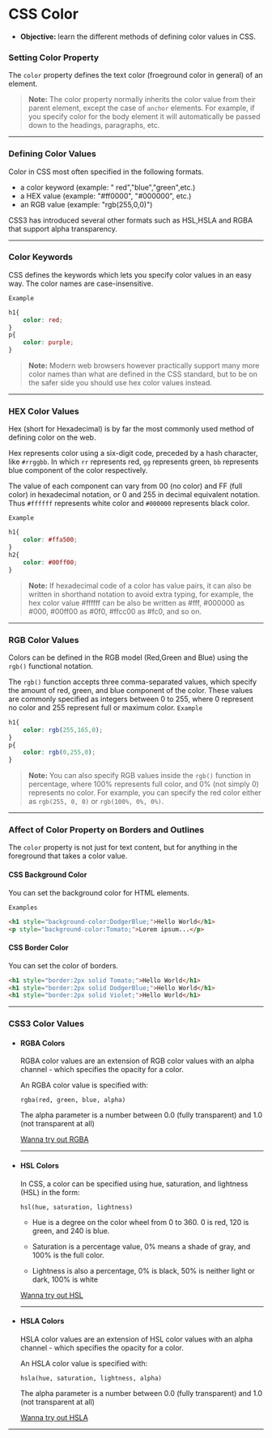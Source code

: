 # CSS Color
- **Objective:** learn the different methods of defining color values in CSS.

### Setting Color Property
The `color` property defines the text color (froeground color in general) of an element.

> **Note:** The color property normally inherits the color value from their parent element, except the case of `anchor` elements. For example, if you specify color for the body element it will automatically be passed down to the headings, paragraphs, etc.
---

### Defining Color Values
Color in CSS most often specified in the following formats.
- a color keyword (example: " red","blue","green",etc.)
- a HEX value (example: "#ff0000", "#000000", etc.)
- an RGB value (example: "rgb(255,0,0)")

CSS3 has introduced several other formats such as HSL,HSLA and RGBA that support alpha transparency. 

---
### Color Keywords
CSS defines the keywords which lets you specify color values in an easy way. The color names are case-insensitive.

`Example`
```css
h1{
    color: red;
}
p{
    color: purple;
}
```
>**Note:** Modern web browsers however practically support many more color names than what are defined in the CSS standard, but to be on the safer side you should use hex color values instead.
---
### HEX Color Values
Hex (short for Hexadecimal) is by far the most commonly used method of defining color on the web.

Hex represents color using a six-digit code, preceded by a hash character, like `#rrggbb`. In which `rr` represents red, `gg` represents green, `bb` represents blue component of the color respectively.

The value of each component can vary from 00 (no color) and FF (full color) in hexadecimal notation, or 0 and 255 in decimal equivalent notation. Thus `#ffffff` represents white color and `#000000` represents black color. 

`Example`
```css
h1{
    color: #ffa500;
}
h2{
    color: #00ff00;
}
```
> **Note:** If hexadecimal code of a color has value pairs, it can also be written in shorthand notation to avoid extra typing, for example, the hex color value #ffffff can be also be written as #fff, #000000 as #000, #00ff00 as #0f0, #ffcc00 as #fc0, and so on.
---
### RGB Color Values 
Colors can be defined in the RGB model (Red,Green and Blue) using the `rgb()` functional notation.

The `rgb()` function accepts three comma-separated values, which specify the amount of red, green, and blue component of the color. These values are commonly specified as integers between 0 to 255, where 0 represent no color and 255 represent full or maximum color.
`Example`
```css
h1{
    color: rgb(255,165,0);
}
p{
    color: rgb(0,255,0);
}
```
> **Note:** You can also specify RGB values inside the `rgb()` function in percentage, where 100% represents full color, and 0% (not simply 0) represents no color. For example, you can specify the red color either as `rgb(255, 0, 0)` or `rgb(100%, 0%, 0%)`.
---
### Affect of Color Property on Borders and Outlines
The `color` property is not just for text content, but for anything in the foreground that takes a color value.
#### CSS Background Color
You can set the background color for HTML elements.

`Examples`
```HTML
<h1 style="background-color:DodgerBlue;">Hello World</h1>
<p style="background-color:Tomato;">Lorem ipsum...</p>
```
#### CSS Border Color
You can set the color of borders.
```html
<h1 style="border:2px solid Tomato;">Hello World</h1>
<h1 style="border:2px solid DodgerBlue;">Hello World</h1>
<h1 style="border:2px solid Violet;">Hello World</h1>
```
---
### CSS3 Color Values
- #### RGBA Colors
    RGBA color values are an extension of RGB color values with an alpha channel - which specifies the opacity for a color.

    An RGBA color value is specified with:

    `rgba(red, green, blue, alpha)`

    The alpha parameter is a number between 0.0 (fully transparent) and 1.0 (not transparent at all)

    [Wanna try out RGBA](https://www.w3schools.com/css/tryit.asp?filename=trycss_color_rgba2)
    
    ---

- #### HSL Colors
    In CSS, a color can be specified using hue, saturation, and lightness (HSL) in the form:

    `hsl(hue, saturation, lightness)`

    - Hue is a degree on the color wheel from 0 to 360. 0 is red, 120 is green, and 240 is blue.

   -  Saturation is a percentage value, 0% means a shade of gray, and 100% is the full color.

    - Lightness is also a percentage, 0% is black, 50% is neither light or dark, 100% is white

    [Wanna try out HSL](https://www.w3schools.com/css/tryit.asp?filename=trycss_color_hsl2
    )
    
    ---
- #### HSLA Colors
    HSLA color values are an extension of HSL color values with an alpha channel - which specifies the opacity for a color.

    An HSLA color value is specified with:

    `hsla(hue, saturation, lightness, alpha)`

    The alpha parameter is a number between 0.0 (fully transparent) and 1.0 (not transparent at all)

    [Wanna try out HSLA](https://www.w3schools.com/css/tryit.asp?filename=trycss_color_hsla2)

---



